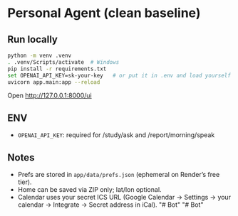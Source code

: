 # Personal Agent (clean baseline)

## Run locally
```bash
python -m venv .venv
. .venv/Scripts/activate  # Windows
pip install -r requirements.txt
set OPENAI_API_KEY=sk-your-key   # or put it in .env and load yourself
uvicorn app.main:app --reload
```
Open http://127.0.0.1:8000/ui

## ENV
- `OPENAI_API_KEY`: required for /study/ask and /report/morning/speak

## Notes
- Prefs are stored in `app/data/prefs.json` (ephemeral on Render’s free tier).
- Home can be saved via ZIP only; lat/lon optional.
- Calendar uses your secret ICS URL (Google Calendar -> Settings -> your calendar -> Integrate -> Secret address in iCal).
"# Bot" 
"# Bot" 

